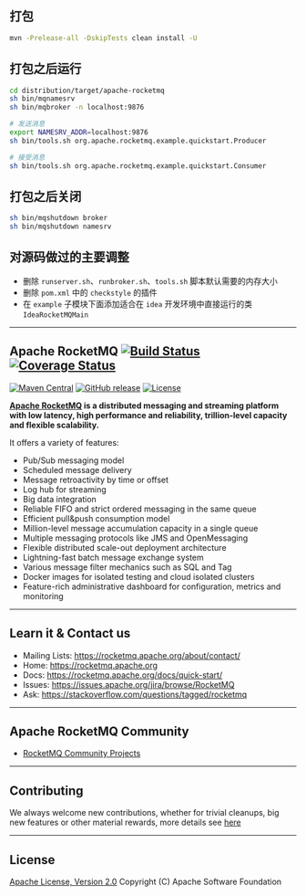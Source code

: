 ## 打包

``` bash
mvn -Prelease-all -DskipTests clean install -U
```

## 打包之后运行

``` bash
cd distribution/target/apache-rocketmq
sh bin/mqnamesrv
sh bin/mqbroker -n localhost:9876

# 发送消息
export NAMESRV_ADDR=localhost:9876
sh bin/tools.sh org.apache.rocketmq.example.quickstart.Producer

# 接受消息
sh bin/tools.sh org.apache.rocketmq.example.quickstart.Consumer
```

## 打包之后关闭

``` bash
sh bin/mqshutdown broker
sh bin/mqshutdown namesrv
```

## 对源码做过的主要调整

- 删除 `runserver.sh`、`runbroker.sh`、`tools.sh` 脚本默认需要的内存大小
- 删除 `pom.xml` 中的 `checkstyle` 的插件
- 在 `example` 子模块下面添加适合在 `idea` 开发环境中直接运行的类 `IdeaRocketMQMain`

---

## Apache RocketMQ [![Build Status](https://travis-ci.org/apache/rocketmq.svg?branch=master)](https://travis-ci.org/apache/rocketmq) [![Coverage Status](https://coveralls.io/repos/github/apache/rocketmq/badge.svg?branch=master)](https://coveralls.io/github/apache/rocketmq?branch=master)
[![Maven Central](https://maven-badges.herokuapp.com/maven-central/org.apache.rocketmq/rocketmq-all/badge.svg)](http://search.maven.org/#search%7Cga%7C1%7Corg.apache.rocketmq)
[![GitHub release](https://img.shields.io/badge/release-download-orange.svg)](https://rocketmq.apache.org/dowloading/releases)
[![License](https://img.shields.io/badge/license-Apache%202-4EB1BA.svg)](https://www.apache.org/licenses/LICENSE-2.0.html)

**[Apache RocketMQ](https://rocketmq.apache.org) is a distributed messaging and streaming platform with low latency, high performance and reliability, trillion-level capacity and flexible scalability.**

It offers a variety of features:

* Pub/Sub messaging model
* Scheduled message delivery
* Message retroactivity by time or offset
* Log hub for streaming
* Big data integration
* Reliable FIFO and strict ordered messaging in the same queue
* Efficient pull&push consumption model
* Million-level message accumulation capacity in a single queue
* Multiple messaging protocols like JMS and OpenMessaging
* Flexible distributed scale-out deployment architecture
* Lightning-fast batch message exchange system
* Various message filter mechanics such as SQL and Tag
* Docker images for isolated testing and cloud isolated clusters
* Feature-rich administrative dashboard for configuration, metrics and monitoring


----------

## Learn it & Contact us
* Mailing Lists: <https://rocketmq.apache.org/about/contact/>
* Home: <https://rocketmq.apache.org>
* Docs: <https://rocketmq.apache.org/docs/quick-start/>
* Issues: <https://issues.apache.org/jira/browse/RocketMQ>
* Ask: <https://stackoverflow.com/questions/tagged/rocketmq>
 

----------

## Apache RocketMQ Community
* [RocketMQ Community Projects](https://github.com/apache/rocketmq-externals)

----------

## Contributing
We always welcome new contributions, whether for trivial cleanups, big new features or other material rewards, more details see [here](http://rocketmq.apache.org/docs/how-to-contribute/) 
 
----------
## License
[Apache License, Version 2.0](http://www.apache.org/licenses/LICENSE-2.0.html) Copyright (C) Apache Software Foundation
